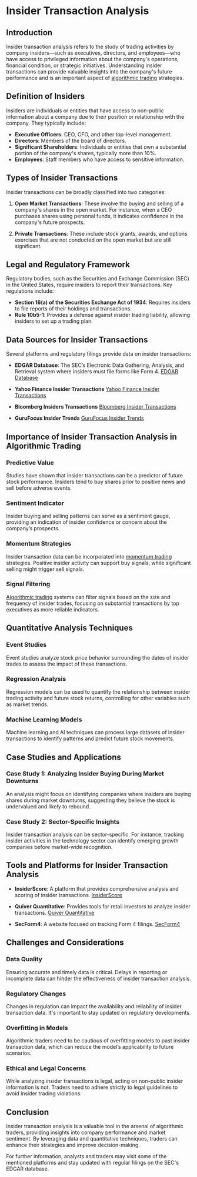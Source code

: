 # Insider Transaction Analysis

## Introduction
Insider transaction analysis refers to the study of trading activities by company insiders—such as executives, directors, and employees—who have access to privileged information about the company's operations, financial condition, or strategic initiatives. Understanding insider transactions can provide valuable insights into the company's future performance and is an important aspect of [algorithmic trading](../a/algorithmic_trading.md) strategies.

## Definition of Insiders
Insiders are individuals or entities that have access to non-public information about a company due to their position or relationship with the company. They typically include:

- **Executive Officers**: CEO, CFO, and other top-level management.
- **Directors**: Members of the board of directors.
- **Significant Shareholders**: Individuals or entities that own a substantial portion of the company's shares, typically more than 10%.
- **Employees**: Staff members who have access to sensitive information.

## Types of Insider Transactions
Insider transactions can be broadly classified into two categories:

1. **Open Market Transactions**: These involve the buying and selling of a company's shares in the open market. For instance, when a CEO purchases shares using personal funds, it indicates confidence in the company's future prospects.
   
2. **Private Transactions**: These include stock grants, awards, and options exercises that are not conducted on the open market but are still significant.

## Legal and Regulatory Framework
Regulatory bodies, such as the Securities and Exchange Commission (SEC) in the United States, require insiders to report their transactions. Key regulations include:

- **Section 16(a) of the Securities Exchange Act of 1934**: Requires insiders to file reports of their holdings and transactions.
- **Rule 10b5-1**: Provides a defense against insider trading liability, allowing insiders to set up a trading plan.

## Data Sources for Insider Transactions
Several platforms and regulatory filings provide data on insider transactions:

- **EDGAR Database**: The SEC’s Electronic Data Gathering, Analysis, and Retrieval system where insiders must file forms like Form 4.
  [EDGAR Database](https://www.sec.gov/edgar/searchedgar/companysearch.html)
  
- **Yahoo Finance Insider Transactions**
  [Yahoo Finance Insider Transactions](https://finance.yahoo.com/insider-transactions)

- **Bloomberg Insiders Transactions**
  [Bloomberg Insider Transactions](https://www.bloomberg.com/markets/insider)

- **GuruFocus Insider Trends**
  [GuruFocus Insider Trends](https://www.gurufocus.com/insider/summary)

## Importance of Insider Transaction Analysis in Algorithmic Trading
### Predictive Value
Studies have shown that insider transactions can be a predictor of future stock performance. Insiders tend to buy shares prior to positive news and sell before adverse events.

### Sentiment Indicator
Insider buying and selling patterns can serve as a sentiment gauge, providing an indication of insider confidence or concern about the company’s prospects.

### Momentum Strategies
Insider transaction data can be incorporated into [momentum trading](../m/momentum_trading.md) strategies. Positive insider activity can support buy signals, while significant selling might trigger sell signals.

### Signal Filtering
[Algorithmic trading](../a/algorithmic_trading.md) systems can filter signals based on the size and frequency of insider trades, focusing on substantial transactions by top executives as more reliable indicators.

## Quantitative Analysis Techniques
### Event Studies
Event studies analyze stock price behavior surrounding the dates of insider trades to assess the impact of these transactions.

### Regression Analysis
Regression models can be used to quantify the relationship between insider trading activity and future stock returns, controlling for other variables such as market trends.

### Machine Learning Models
Machine learning and AI techniques can process large datasets of insider transactions to identify patterns and predict future stock movements.

## Case Studies and Applications
### Case Study 1: Analyzing Insider Buying During Market Downturns
An analysis might focus on identifying companies where insiders are buying shares during market downturns, suggesting they believe the stock is undervalued and likely to rebound.

### Case Study 2: Sector-Specific Insights
Insider transaction analysis can be sector-specific. For instance, tracking insider activities in the technology sector can identify emerging growth companies before market-wide recognition.

## Tools and Platforms for Insider Transaction Analysis
- **InsiderScore**: A platform that provides comprehensive analysis and scoring of insider transactions.
  [InsiderScore](https://www.insiderscore.com/)

- **Quiver Quantitative**: Provides tools for retail investors to analyze insider transactions.
  [Quiver Quantitative](https://www.quiverquant.com/)

- **SecForm4**: A website focused on tracking Form 4 filings.
  [SecForm4](https://www.secform4.com/)

## Challenges and Considerations
### Data Quality
Ensuring accurate and timely data is critical. Delays in reporting or incomplete data can hinder the effectiveness of insider transaction analysis.

### Regulatory Changes
Changes in regulation can impact the availability and reliability of insider transaction data. It's important to stay updated on regulatory developments.

### Overfitting in Models
Algorithmic traders need to be cautious of overfitting models to past insider transaction data, which can reduce the model’s applicability to future scenarios.

### Ethical and Legal Concerns
While analyzing insider transactions is legal, acting on non-public insider information is not. Traders need to adhere strictly to legal guidelines to avoid insider trading violations.

## Conclusion
Insider transaction analysis is a valuable tool in the arsenal of algorithmic traders, providing insights into company performance and market sentiment. By leveraging data and quantitative techniques, traders can enhance their strategies and improve decision-making.

For further information, analysts and traders may visit some of the mentioned platforms and stay updated with regular filings on the SEC's EDGAR database.
